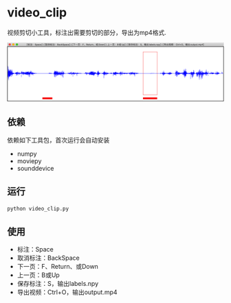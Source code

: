 # video_clip
视频剪切小工具，标注出需要剪切的部分，导出为mp4格式.

![](./fig.png)

## 依赖
依赖如下工具包，首次运行会自动安装
- numpy
- moviepy
- sounddevice

## 运行
`python video_clip.py`

## 使用

- 标注：Space
- 取消标注：BackSpace
- 下一页：F、Return、或Down
- 上一页：B或Up
- 保存标注：S，输出labels.npy
- 导出视频：Ctrl+O，输出output.mp4
